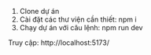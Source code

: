 1. Clone dự án
2. Cài đặt các thư viện cần thiết: npm i
3. Chạy dự án với câu lệnh: npm run dev

Truy cập: http://localhost:5173/
